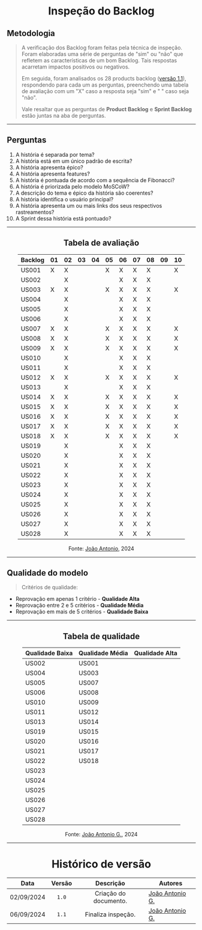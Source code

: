 <center>

# Inspeção do Backlog

</center>

## Metodologia

> A verificação dos Backlog foram feitas pela técnica de inspeção. Foram elaboradas uma série de perguntas de "sim"
> ou "não" que refletem as características de um bom Backlog. Tais respostas acarretam impactos positivos ou
> negativos.
>
> Em seguida, foram analisados os 28 products backlog ([versão 1.1](/Modulo-2/agil-backlog.md)), respondendo para cada um as perguntas, preenchendo uma
> tabela de avaliação com um "X" caso a resposta seja "sim" e " " caso seja "não". 
> 
> Vale resaltar que as perguntas de **Product Backlog** e **Sprint Backlog** estão juntas na aba de perguntas.

---

## Perguntas

1. A história é separada por tema?
2. A história está em um único padrão de escrita?
3. A história apresenta épico?
4. A história apresenta features?
5. A história é pontuada de acordo com a sequência de Fibonacci?
6. A história é priorizada pelo modelo MoSCoW?
7. A descrição do tema e épico da história são coerentes?
8. A história identifica o usuário principal?
9. A história apresenta um ou mais links dos seus respectivos rastreamentos?
10. A Sprint dessa história está pontuado?

---
<center>

## Tabela de avaliação

</center>

<div style="margin: 0 auto; width: fit-content;">

| Backlog | 01 | 02 | 03 | 04 | 05 | 06 | 07 | 08 | 09 | 10 |
|---------|----|----|----|----|----|----|----|----|----|----|
| US001   | X  | X  |    |    | X  | X  | X  | X  |    | X  |
| US002   |    | X  |    |    |    | X  | X  | X  |    |    |
| US003   | X  | X  |    |    | X  | X  | X  | X  |    | X  |
| US004   |    | X  |    |    |    | X  | X  | X  |    |    |
| US005   |    | X  |    |    |    | X  | X  | X  |    |    |
| US006   |    | X  |    |    |    | X  | X  | X  |    |    |
| US007   | X  | X  |    |    | X  | X  | X  | X  |    | X  |
| US008   | X  | X  |    |    | X  | X  | X  | X  |    | X  |
| US009   | X  | X  |    |    | X  | X  | X  | X  |    | X  |
| US010   |    | X  |    |    |    | X  | X  | X  |    |    |
| US011   |    | X  |    |    |    | X  | X  | X  |    |    |
| US012   | X  | X  |    |    | X  | X  | X  | X  |    | X  |
| US013   |    | X  |    |    |    | X  | X  | X  |    |    |
| US014   | X  | X  |    |    | X  | X  | X  | X  |    | X  |
| US015   | X  | X  |    |    | X  | X  | X  | X  |    | X  |
| US016   | X  | X  |    |    | X  | X  | X  | X  |    | X  |
| US017   | X  | X  |    |    | X  | X  | X  | X  |    | X  |
| US018   | X  | X  |    |    | X  | X  | X  | X  |    | X  |
| US019   |    | X  |    |    |    | X  | X  | X  |    |    |
| US020   |    | X  |    |    |    | X  | X  | X  |    |    |
| US021   |    | X  |    |    |    | X  | X  | X  |    |    |
| US022   |    | X  |    |    |    | X  | X  | X  |    |    |
| US023   |    | X  |    |    |    | X  | X  | X  |    |    |
| US024   |    | X  |    |    |    | X  | X  | X  |    |    |
| US025   |    | X  |    |    |    | X  | X  | X  |    |    |
| US026   |    | X  |    |    |    | X  | X  | X  |    |    |
| US027   |    | X  |    |    |    | X  | X  | X  |    |    |
| US028   |    | X  |    |    |    | X  | X  | X  |    |    |

<center>

Fonte: [João Antonio](https://github.com/joaoseisei), 2024

</center>

</div>

---

## Qualidade do modelo

> Critérios de qualidade:

* Reprovação em apenas 1 critério - **Qualidade Alta**
* Reprovação entre 2 e 5 critérios - **Qualidade Média**
* Reprovação em mais de 5 critérios - **Qualidade Baixa**

---
<center>

## Tabela de qualidade

</center>

<div style="margin: 0 auto; width: fit-content;">

| Qualidade Baixa | Qualidade Média | Qualidade Alta |
|-----------------|-----------------|----------------|
| US002           | US001           |                |
| US004           | US003           |                |
| US005           | US007           |                |
| US006           | US008           |                |
| US010           | US009           |                |
| US011           | US012           |                |
| US013           | US014           |                |
| US019           | US015           |                |
| US020           | US016           |                |
| US021           | US017           |                |
| US022           | US018           |                |
| US023           |                 |                |
| US024           |                 |                |
| US025           |                 |                |
| US026           |                 |                |
| US027           |                 |                |
| US028           |                 |                |

<center>

Fonte: [João Antonio G.](https://github.com/joaoseisei), 2024

</center>

</div>

---

<center>

# Histórico de versão

</center>

<div style="margin: 0 auto; width: fit-content;">

|    Data    | Versão |       Descrição       | Autores                                          |
|:----------:|:------:|:---------------------:|--------------------------------------------------|
| 02/09/2024 | `1.0`  | Criação do documento. | [João Antonio G.](https://github.com/joaoseisei) |
| 06/09/2024 | `1.1`  |  Finaliza inspeção.   | [João Antonio G.](https://github.com/joaoseisei) |

</div>

